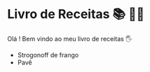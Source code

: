 # Livro de Receitas :books: :man_cook:

Olá ! Bem vindo ao meu livro de receitas :raised_hand_with_fingers_splayed:

- Strogonoff de frango 
- Pavê